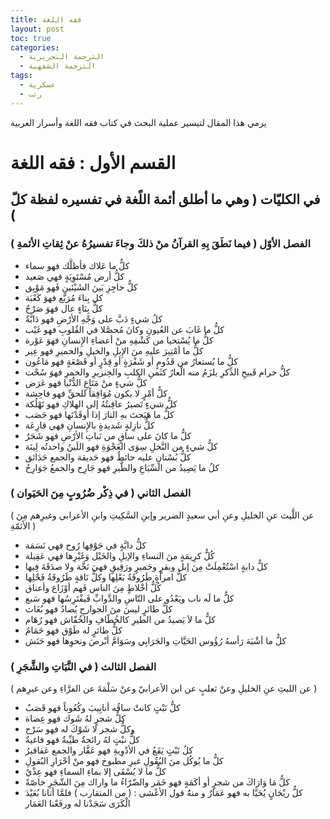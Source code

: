 ```yaml
---
title: فقه اللغة
layout: post
toc: true
categories:
  - الترجمة التحريرية
  - الترجمة الشفهية
tags:
  - عسكرية
  - رتب
---
```

يرمي هذا المقال لتيسير عملية البحث في كتاب فقه اللغة وأسرار العربية 
# القسم الأول : فقه اللغة

## في الكليّات ( وهي ما أطلق أئمة اللًغة في تفسيره لفظة كلّ )

### الفصل الأوّل ( فيما نَطَقَ بِهِ القرآنُ منْ ذلكَ وجاءَ تفسيرُهُ عنْ ثِقاتِ الأئمةِ )

* كلُّ ما عَلاك فأظلَّك فهو سماء
* كلُّ أرض مُسْتَوِيَةٍ فهي صَعيد
* كلُّ حاجِزِ بَينَ الشَيْئينِ فَهو مَوْبِق
* كل بِناءَ مُرَبَّع فهوَ كَعْبَة
* كلُّ بِنَاءٍ عال فهوَ صَرْحٌ
* كلُ شيءٍ دَبَّ على وَجْهِ الأرْضِ فهو دَابَّةٌ
* كلُّ ما غَابَ عن العُيونِ وكانَ مُحصَّلا في القُلوبِ فهو غَيْب
* كلُّ ما يُسْتحيا من كَشْفِهِ منْ أعضاءِ الإِنسانِ فهوَ عَوْرة
* كلُّ ما أمْتِيرَ عليهِ منَ الإِبلِ والخيلِ والحميرِ فهو عِير
* كلُّ ما يُستعارُ من قَدُومٍ أو شَفْرَةٍ أو قِدْرٍ أو قَصْعَةٍ فهو مَاعُون
* كلُّ حرام قَبيحِ الذِّكرِ يلزَمُ منه الْعارُ كثَمنِ الكلبِ والخِنزيرِ والخمرِ فهوَ سُحْت
* كلُّ شيءٍ منْ مَتَاعِ الدُّنْيا فهو عَرَض
* كلُّ أمْرٍ لا يكون مُوَافِقاً للحقِّ فهو فاحِشة
* كلُّ شيءٍ تَصيرُ عاقِبتُهُ إلى الهلاكِ فهو تَهْلُكة
* كلُّ ما هَيَجتَ بهِ النارَ إذا أوقَدْتَها فهو حَصَب
* كلُّ نازِلةٍ شَديدةٍ بالإِنسانِ فهي قارِعَة
* كلُّ ما كانَ على ساقٍ من نَباتِ الأرْضِ فهو شَجَرٌ
* كلُّ شيءٍ من النَّخلِ سِوَى العَجْوَةِ فهو اللَينُ واحدتُه لِينَة
* كلُّ بُسْتانٍ عليه حائطٌ فهو حَديقة والجمع حَدَائق
* كلُ ما يَصِيدُ من السِّبَاعِ والطَّيرِ فهو جَارِح والجمعُ جَوَارِحُ

### الفصل الثاني ( في ذِكْر ضُرُوبٍ مِنَ الحَيَوان )

( عن اللَّيث عنِ الخليلِ وعنِ أبي سعيدٍ الضرير وإبنِ السَّكِيتِ وابنِ الأعرابي وغيرِهم مِنَ الأئمّةِ )

* كلُّ دابَّةٍ في جَوْفِها رُوح فهي نَسَمَة
* كُلُّ كرِيمَةٍ منَ النساءِ والإبلِ والخَيْل وَغَيْرِها فهي عَقِيلة
* كلُّ دابةٍ اسْتُعْمِلَتْ مِنَ إبل وبقرٍ وحَميرٍ ورَقِيقٍ فهيَ نَخَّة ولا صدَقَةَ فِيها
* كلُّ امرأةٍ طَرُوقَةُ بَعْلِها وكلُّ نَاقةٍ طَرُوقَةُ فَحْلِها
* كُلُّ أخْلاطٍ مِنَ الناس فَهم أوْزَاع وأعناق
* كلُّ ما لَه ناب ويَعْدُو على النّاسِ والدَّوابِّ فَيفْتَرِسُها فهو سَبع
* كلُّ طائرٍ ليسَ منَ الجوارحِ يُصادُ فهو بُغَاث
* كلُّ ما لاَ يَصيدُ من الطيرِ كالخُطّافِ والخُفّاش فهو رُهَام
* كلُّ طائرٍ له طَوْق فهو حَمَامٌ
* كلُّ ما أشْبَهَ رَأسهُ رُؤُوس الحَيَّاتِ والحَرَابِي وسَوَامَّ أبْرصَ ونحوِها فهو حَنَش

### الفصل الثالث ( في النَّبَاتِ والشَّجَرِ )

( عن الليثِ عنِ الخليلِ وعنْ ثعلبٍ عن ابن الأعرابيّ وعنْ سَلْمَةَ عن الفرَّاءِ وعن غيرِهم )

* كلُّ نَبْتٍ كانتْ ساقُه أنابِيبَ وكُعُوباً فهو قَصَبٌ
* كلُّ شجرٍ لهُ شَوك فهو عِضاة
* وكلُّ شجر لا شَوْكَ له فهو سَرْح
* كلُّ نبْتٍ لهُ رائحةٌ طيِّبةٌ فهو فاغيةٌ
* كلُ نَبْتٍ يَقَعُ في الأدْوِيةِ فهو عَقَّار والجمع عَقاقيرُ
* كلُّ ما يُوكُل منَ البُقُولِ غيرِ مطبوخ فهو منْ أحْرَارِ البُقولِ
* كلُّ ما لا يُسْقَى إلا بماءِ السماءِ فهو عِذْيٌ
* كلُّ مَا وَارَاكَ من شجرٍ أو أكَمَةٍ فهو خَمَر والضّرّاءُ ما واراك مِنَ الشّجَرِ خاصّةً
* كلُّ ريْحَانٍ يُحَيَّا به فهو عَمَارٌ و منهُُ قول الأعْشى : ( من المتقارب ) فلمَّا أتانا بُعَيْدَ الْكَرَى سَجَدْنا له ورفَعْنا العَمَار